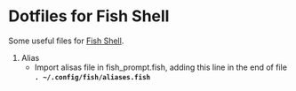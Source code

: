 # Dotfiles for Fish Shell

Some useful files for [Fish Shell](https://fishshell.com/).

1. Alias 
    - Import alisas file in fish_prompt.fish, adding this line in the end of file **`. ~/.config/fish/aliases.fish`**